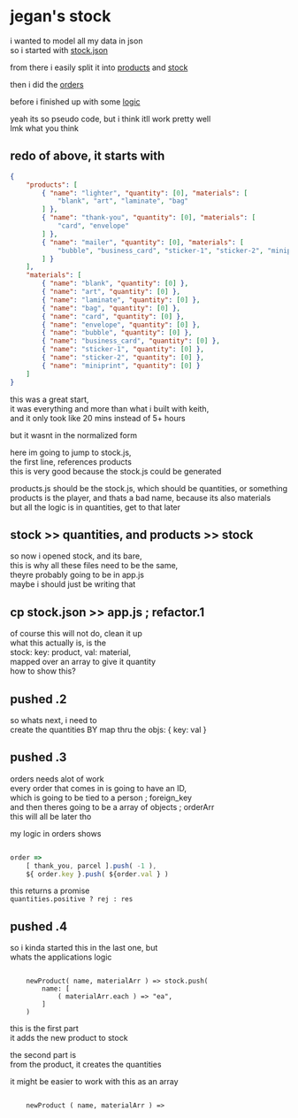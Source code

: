 # jegan's stock

i wanted to model all my data in json  
so i started with [stock.json](https://github.com/wommy/keith-jegan-stock-sql/blob/master/stock.json)

from there i easily split it into [products](https://github.com/wommy/keith-jegan-stock-sql/blob/master/products.js) and [stock](https://github.com/wommy/keith-jegan-stock-sql/blob/master/stock.js)

then i did the [orders](https://github.com/wommy/keith-jegan-stock-sql/blob/master/orders.js)

before i finished up with some [logic](https://github.com/wommy/keith-jegan-stock-sql/blob/master/logic.js)

yeah its so pseudo code, but i think itll work pretty well  
lmk what you think


## redo of above, it starts with

``` stock.json
{
	"products": [
		{ "name": "lighter", "quantity": [0], "materials": [
			"blank", "art", "laminate", "bag"
		] },
		{ "name": "thank-you", "quantity": [0], "materials": [
			"card", "envelope"
		] },
		{ "name": "mailer", "quantity": [0], "materials": [
			"bubble", "business_card", "sticker-1", "sticker-2", "miniprint"
		] }
	],
	"materials": [
		{ "name": "blank", "quantity": [0] },
		{ "name": "art", "quantity": [0] },
		{ "name": "laminate", "quantity": [0] },
		{ "name": "bag", "quantity": [0] },
		{ "name": "card", "quantity": [0] },
		{ "name": "envelope", "quantity": [0] },
		{ "name": "bubble", "quantity": [0] },
		{ "name": "business_card", "quantity": [0] },
		{ "name": "sticker-1", "quantity": [0] },
		{ "name": "sticker-2", "quantity": [0] },
		{ "name": "miniprint", "quantity": [0] }
	]
}
```

this was a great start,  
it was everything and more than what i built with keith,  
and it only took like 20 mins instead of 5+ hours

but it wasnt in the normalized form

here im going to jump to stock.js,  
the first line, references products  
this is very good because the stock.js could be generated

products.js should be the stock.js, which should be quantities, or something  
products is the player, and thats a bad name, because its also materials  
but all the logic is in quantities, get to that later

## stock >> quantities, and products >> stock

so now i opened stock, and its bare,  
this is why all these files need to be the same,  
theyre probably going to be in app.js  
maybe i should just be writing that

## cp stock.json >> app.js ; refactor.1

of course this will not do, clean it up  
what this actually is, is the  
stock: key: product, val: material,  
mapped over an array to give it quantity  
how to show this?

## pushed .2

so whats next, i need to  
create the quantities BY map thru the objs: { key: val }

## pushed .3

orders needs alot of work  
every order that comes in is going to have an ID,  
which is going to be tied to a person ; foreign_key  
and then theres going to be a array of objects ; orderArr  
this will all be later tho

my logic in orders shows  

``` order.js

order => 
	[ thank_you, parcel ].push( -1 ),
	${ order.key }.push( ${order.val } )

```

this returns a promise  
`quantities.positive ? rej : res`

## pushed .4

so i kinda started this in the last one, but  
whats the applications logic

``` 

	newProduct( name, materialArr ) => stock.push(
		name: [ 
			( materialArr.each ) => "ea",
		]
	)

```

this is the first part  
it adds the new product to stock

the second part is  
from the product, it creates the quantities

it might be easier to work with this as an array

```

	newProduct ( name, materialArr ) => 



```
